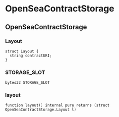 # OpenSeaContractStorage

## OpenSeaContractStorage

### Layout

```solidity
struct Layout {
  string contractURI;
}
```

### STORAGE_SLOT

```solidity
bytes32 STORAGE_SLOT
```

### layout

```solidity
function layout() internal pure returns (struct OpenSeaContractStorage.Layout l)
```

